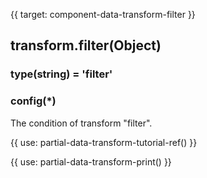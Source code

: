 
{{ target: component-data-transform-filter }}

## transform.filter(Object)

### type(string) = 'filter'

### config(*)

The condition of transform "filter".

{{ use: partial-data-transform-tutorial-ref() }}

{{ use: partial-data-transform-print() }}

